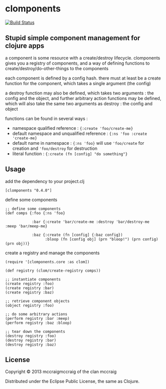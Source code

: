 # clomponents

[![Build Status](https://secure.travis-ci.org/mccraigmccraig/clomponents.png)](http://travis-ci.org/mccraigmccraig/clomponents)


## Stupid simple component management for clojure apps

a component is some resource with a create/destroy lifecycle. clomponents gives you a registry of components, and
a way of defining functions to create/destroy/do-other-things to the components

each component is defined by a config hash. there must at least be a create function for the component, which takes a single argument (the config)

a destroy function may also be defined, which takes two arguments : the config and the object, and further arbitrary action functions may be defined, which will also take the same two arguments as destroy : the config and object

functions can be found in several ways :

* namespace qualified reference : `{:create 'foo/create-me}`
* default namespace and unqualified reference : `{:ns 'foo :create 'create-me}`
* default name in namespace : `{:ns 'foo}` will use `'foo/create` for creation and `'foo/destroy` for destruction
* literal function : `{:create (fn [config] "do something"}`

## Usage

add the dependency to your project.clj

    [clomponents "0.4.0"]

define some components

    ;; define some components
    (def comps {:foo {:ns 'foo}

                :bar {:create 'bar/create-me :destroy 'bar/destroy-me :meep 'bar/meep-me}

                :baz {:create (fn [config] {:baz config})
                      :bloop (fn [config obj] (prn "bloop!") (prn config) (prn obj))}

create a registry and manage the components

    (require '[clomponents.core :as clom])

    (def registry (clom/create-registry comps))

    ;; instantiate components
    (create registry :foo)
    (create registry :bar)
    (create registry :baz)

    ;; retrieve component objects
    (object registry :foo)

    ;; do some arbitrary actions
    (perform registry :bar :meep)
    (perform registry :baz :bloop)

    ;; tear down the components
    (destroy registry :foo)
    (destroy registry :bar)
    (destroy registry :baz)


## License

Copyright © 2013 mccraigmccraig of the clan mccraig

Distributed under the Eclipse Public License, the same as Clojure.
